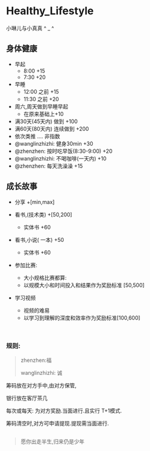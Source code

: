 # Healthy_Lifestyle 

小琳儿与小真真 ^ _ ^








## 身体健康

- 早起
  - 8:00  +15
  - 7:30  +20
- 早睡
  - 12:00 之前 +15
  - 11:30 之前 +20
- 周六,周天做到早睡早起
  - 在原来基础上+10
- 满30天(45天内) 做到 +100
- 满60天(80天内) 连续做到 +200
- 依次类推 …. 非指数
- @wanglinzhizhi: 健身30min +30
- @zhenzhen: 按时吃早饭(8:30-9:00)  +20
- @wanglinzhizhi: 不喝咖啡(一天内) +10
- @zhenzhen: 每天洗澡澡 +15



## 成长故事

- 分享 +[min,max]

- 看书,(技术类) +[50,200]

  - 实体书 +60

- 看书,小说( 一本) +50

  - 实体书 +60

- 参加比赛: 

  - 大小规格比赛都算:
  - 以规模大小和时间投入和结果作为奖励标准 [50,500]

- 学习视频

  - 视频的难易
  - 以学习到理解的深度和效率作为奖励标准[100,600]

  ​



### 规则: 

> zhenzhen:福
>
> wanglinzhizhi: 诚

筹码放在对方手中,由对方保管,

银行放在客厅茶几

每次或每天: 为对方奖励.当面进行.且实行 T+1模式.

筹码清空时,对方可申请提现.提现需当面进行.





## 

>  愿你出走半生,归来仍是少年





